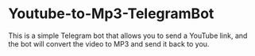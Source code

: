 # Youtube-to-Mp3-TelegramBot
This is a simple Telegram bot that allows you to send a YouTube link, and the bot will convert the video to MP3 and send it back to you.
